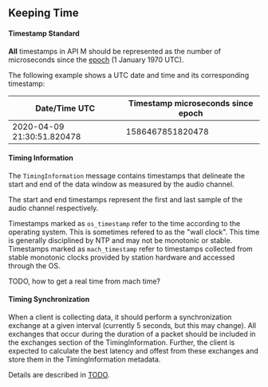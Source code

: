 ## Keeping Time

#### Timestamp Standard

__All__ timestamps in API M should be represented as the number of microseconds since the [epoch](https://en.wikipedia.org/wiki/Unix_time) (1 January 1970 UTC).

The following example shows a UTC date and time and its corresponding timestamp:

|Date/Time UTC | Timestamp microseconds since epoch |
|---|---|
|2020-04-09 21:30:51.820478 | 1586467851820478 |

#### Timing Information

The `TimingInformation` message contains timestamps that delineate the start and end of the data window as measured by the audio channel. 

The start and end timestamps represent the first and last sample of the audio channel respectively.

Timestamps marked as `os_timestamp` refer to the time according to the operating system. This is sometimes refered to as the "wall clock". This time is generally disciplined by NTP and may not be monotonic or stable. Timestamps marked as `mach_timestamp` refer to timestamps collected from stable monotonic clocks provided by station hardware and accessed through the OS.  

TODO, how to get a real time from mach time?

#### Timing Synchronization

When a client is collecting data, it should perform a synchronization exchange at a given interval (currently 5 seconds, but this may change). All exchanges that occur during the duration of a packet should be included in the exchanges section of the TimingInformation. Further, the client is expected to calculate the best latency and offest from these exchanges and store them in the TimingInformation metadata.

Details are described in [TODO]().
